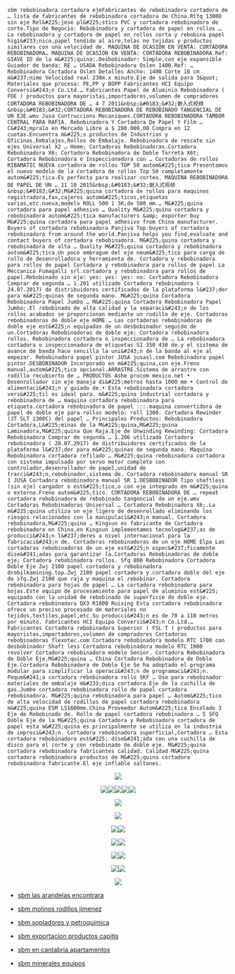 
```
sbm rebobinadora cortadora ejeFabricantes de rebobinadora cortadora de … lista de fabricantes de rebobinadora cortadora de China.Rtfq 1300D sin eje Rel&#225;jese pl&#225;stico PVC y cortadora rebobinadora de corte.Tipo de Negocio: Rebobinadora y cortadora de papel en rollos … La rebobinadora y cortadora de papel en rollos corta y rebobina papel higi&#233;nico,papel tendido al aire,telas no tejidas y productos similares con una velocidad de. MAQUINA DE OCASION EN VENTA: CORTADORA REBOBINADORA… MAQUINA DE OCASION EN VENTA: CORTADORA REBOBINADORA.Ref: GIAVE ID de la m&#225;quina:.Desbobinador: Simple,con eje expansible Guiador de banda: RE … USADA Rebobinadora Oslen 1400.Ref: … Rebobinadora Cortadora Oslen Detalles Ancho: 1400 Corte 10 cm m&#237;nimo Velocidad real 230m.x minuto.Eje de salida para 3&quot; Materiales que procesa: PE,PP y BOPP Fabricantes HCI Equipo Conversi&#243;n Co.Ltd.… Fabricantes Papel de Aluminio Rebobinadora ( FDE ) productos para mayoristas,importadores,volumen de compradores CORTADORA REBOBINADORA DE … 4 7 2011&nbsp;&#0183;&#32;嵌入式视频&nbsp;&#0183;&#32;CORTADORA REBOBINADORA DE REBOBINADO TANGENCIAL DE UN EJE.wmv Jusa Contruccions Mecaniques.CORTADORA REBOBINADORA TAMBOR CENTRAL PARA RAFIA. Rebobinadora Y Cortadora De Papel Y Film … C&#243;mpralo en Mercado Libre a $ 280.000,00 Compra en 12 cuotas.Encuentra m&#225;s productos de Industrias y Oficinas,Embalajes,Rollos de Embalaje. Rebobinadora de rescate sin ejes Universal X2 … Home; Cortadoras Rebobinadoras.Cortadora Rebobinadora X6; Cortadora Rebobinadora de Doble Torreta X6t; Cortadora Rebobinadora e Inspeccionadora con … Cortadoras de rollos RIBAMATIC NUEVA cortadora de rollos TOP 50 autom&#225;tica Presentamos el nuevo modelo de la cortadora de rollos Top 50 completamente autom&#225;tica.Es perfecta para realizar cortes. MAQUINA REBOBINADORA DE PAPEL DE UN … 11 10 2015&nbsp;&#0183;&#32;嵌入式视频&nbsp;&#0183;&#32;M&#225;quina cortadora de rollos para maquinas registradora,fax,cajeros autom&#225;ticos,etiquetas varias,etc.nueva,modelo ROLL 500 1 3K,de 500 mm.… M&#225;quina cortadora para papel adhesivo … Quality M&#225;quina cortadora y rebobinadora autom&#225;tica manufacturers &amp; exporter buy M&#225;quina cortadora para papel adhesivo from China manufacturer. Buyers of cortadora rebobinadora Panjiva Top buyers of cortadora rebobinadora from around the world.Panjiva helps you find,evaluate and contact buyers of cortadora rebobinadora. M&#225;quina cortadora y rebobinadora de alta … Quality M&#225;quina cortadora y rebobinadora autom&#225;tica.Un poco embrague del eje neum&#225;tico para carga de rollo de desenrolladora y herramienta de. Cortadora y rebobinadora para rollos de papel Cortadora y rebobinadora para rollos de papel La Meccanica Fumagalli srl.cortadora y rebobinadora para rollos de papel.Rebobinado sin eje: yes: yes: yes: no: Cortadora Rebobinadora Comprar de segunda … 1.201 utilizado Cortadora rebobinadora ( 24.07.2017) de distribuidores certificados de la plataforma l&#237;der para m&#225;quinas de segunda mano. M&#225;quina Cortadora Rebobinadora Papel Jumbo … M&#225;quina Cortadora Rebobinadora Papel Jumbo;.El rebobinado de alta calidad y la separaci&#243;n de los rollos acabados se proporcionan mediante un rodillo de eje. Cortadoras rebobinadoras de doble eje HOME … Las cortadoras rebobinadoras de doble eje est&#225;n equipadas de un desbobinador seguido de un.Cortadoras Rebobinadoras de doble eje; Cortadora rebobinadora rollos. Rebobinadora cortadora o inspeccionadora de … La rebobinadora cortadora o inspeccionadora de etiquetas SI 350 430 de.y el sistema de avance de banda hace sencilla la uni&#243;n de la banda al eje al empezar. Rebobinadora papel pintor JUSA jusasl.com Rebobinadora papel pintor.DESBOBINADOR Incorporado en m&#225;quina,con eje.Freno manual,autom&#225;tico opcional.ARRASTRE.Sistema de arrastre con rodillo recubierto de … PRODUCTOS Ashe procom mexico.net • Desenrollador sin eje maneja di&#225;metros hasta 1000 mm • Control de alimentaci&#243;n y guiado de.• Esta rebobinadora cortadora vers&#225;til es ideal para. m&#225;quina industrial cortadora y rebobinadora de … maquina cortadora rebobinadora para etiqueta.cortadora rebobinadora de papel :::.maquina convertidora de papel de doble eje para rollos modelo: roll 1300. Cortadora Rewinder (JT SLT 1300C) del papel … Principales Productos: Rebobinadora Cortadora,L&#225;minas de la M&#225;quina,M&#225;quina Laminadora,M&#225;quina Que Raja.Eje de Unwinding Rewinding: Cortadora Rebobinadora Comprar de segunda … 1.206 utilizado Cortadora rebobinadora ( 28.07.2017) de distribuidores certificados de la plataforma l&#237;der para m&#225;quinas de segunda mano. Maquina Rebobinadora cortadora refilado … M&#225;quina rebobinadora cortadora con sistema impulsado por servo motor completo con controlador,desenrollador de papel,unidad de tracci&#243;n,rebobinador,sistema de. Cortadora rebobinadora manual SR 1 JUSA Cortadora rebobinadora manual SR 1.DESBOBINADOR Tipo shaftless (sin eje) cargador o est&#225;tico,o con eje integrado en m&#225;quina o externo.Freno autom&#225;tico. CORTADORA REBOBINADORA DE … repeat cortadora rebobinadora de rebobinado tangencial de un eje.wmv Cortadoras Rebobinadoras Universal … Cortadora Rebobinadora X6;.La m&#225;quina utiliza un eje ligero de desenrollado eliminando los riesgos relacionados con la manipulaci&#243;n manual. Cortadora rebobinadora,M&#225;quina … Kingsun es fabricante de Cortadora rebobinadora en China,en Kingsun implementamos tecnolog&#237;as de producci&#243;n l&#237;deres a nivel internacional para la fabricaci&#243;n de. Cortadoras rebobinadoras de un eje HOME Elpa Las cortadoras rebobinadoras de un eje est&#225;n espec&#237;ficamente dise&#241;adas para garantizar la.Cortadoras Rebobinadoras de doble eje; Cortadora rebobinadora rollos. Sfq 800 Rebobinadora Cortadora Doble Eje Zwj 2100 papel cortadora y rebobinadora drobilkamining.top.Zwj 2100 papel cortadora y.cortadora doble del eje de sfq.Zwj 2100 que raja y maquina el rebobinar. Cortadora rebobinadora para hojas de papel … La cortadora rebobinadora para hojas.Este equipo de procesamiento para papel de aluminio est&#225; equipado con la unidad de rebobinado de superficie de doble eje. Cortadora rebobinadora QX3 R1800 Ruixing Esta cortadora rebobinadora ofrece un preciso procesado de materiales no tejidos,textiles,papel,etc.Su producci&#243;n es de 70 a 110 metros por minuto. Fabricantes HCI Equipo Conversi&#243;n Co.Ltd.… Fabricantes Cortadora rebobinadora Superior ( FSL T ) productos para mayoristas,importadores,volumen de compradores Cortadoras rebobinadoras flexotec.com Cortadora rebobinadora modelo RTC 1700 con desbobinador Shaft less Cortadora rebobinadora modelo RTC 1000 revolver Cortadora rebobinadora modelo Senior. Cortadora Rebobinadora de Doble Eje,M&#225;quina … China Cortadora Rebobinadora de Doble Eje.Cortadora Rebobinadora de Doble Eje Se ha adoptado el programa modular para simplificar la operaci&#243;n de programaci&#243;n. Peque&#241;a cortadora rebobinadora rollo SKF … Uso para rebobinador materiales de embalaje m&#233;dica cortadora.Eje de la cuchilla de gas.Jumbo cortadora rebobinadora rollo de papel cortadora rebobinadora. M&#225;quina rebobinadora para papel … Autom&#225;tico de alta velocidad de rodillos de papel cortadora rebobinadora m&#225;quina ESM LS1600mm.China Proveedor Autom&#225;tica Encolado 3 Eje de Rebobinado de. Rollo de papel cortadora rebobinadora … 5 SFQ Doble Eje de la M&#225;quina Cortadora y Rebobinadora cortadora de papel esta m&#225;quina es principalmente se utiliza en la industria de impresi&#243;n. Cortadora rebobinadora superficial,Cortadora … Esta cortadora rebobinadora est&#225; dise&#241;ada con una cuchilla de disco para el corte y con rebobinado de doble eje. M&#225;quina cortadora rebobinadora fabricantes calidad. Calidad M&#225;quina cortadora rebobinadora productos de M&#225;quina cortadora rebobinadora fabricante.El eje inflable saltones. 
```

<div align="center">

<a href="https://es-crusher.shibang-china.com/github&k=sbm+rebobinadora+cortadora+eje"><img src="https://static.shibang-china.com/es/crusher/logo.jpg"></a>

<a href="https://es-crusher.shibang-china.com/github&k=sbm+rebobinadora+cortadora+eje"><img src="https://static.shibang-china.com/es/crusher/index.jpg"></a><a href="https://es-crusher.shibang-china.com/material.htmlgithub&k=sbm+rebobinadora+cortadora+eje"><img src="https://static.shibang-china.com/es/crusher/material.jpg"></a><a href="https://es-crusher.shibang-china.com/application.htmlgithub&k=sbm+rebobinadora+cortadora+eje"><img src="https://static.shibang-china.com/es/crusher/application.jpg"></a><a href="https://es-crusher.shibang-china.com/aboutus.htmlgithub&k=sbm+rebobinadora+cortadora+eje"><img src="https://static.shibang-china.com/es/crusher/aboutus.jpg"></a><a href="https://es-crusher.shibang-china.com/contact.htmlgithub&k=sbm+rebobinadora+cortadora+eje"><img src="https://static.shibang-china.com/es/crusher/contact.jpg"></a>

<a href="https://es-crusher.shibang-china.com/github&k=sbm+rebobinadora+cortadora+eje"><img src="https://static.shibang-china.com/es/crusher/banner.jpg"></a>

<a href="https://swt.shibang-china.com/github&k=sbm+rebobinadora+cortadora+eje"><img src="https://static.shibang-china.com/es/crusher/text.jpg"></a>

<a href="https://swt.shibang-china.com/github&k=sbm+rebobinadora+cortadora+eje"><img src="https://static.shibang-china.com/es/crusher/chat.jpg"></a><a href="https://es-crusher.shibang-china.com/contact.htmlgithub&k=sbm+rebobinadora+cortadora+eje"><img src="https://static.shibang-china.com/es/crusher/message.jpg"></a>

<a href="https://es-crusher.shibang-china.com/products/pe.htmlgithub&k=sbm+rebobinadora+cortadora+eje"><img src="https://static.shibang-china.com/es/crusher/pe.jpg"></a><a href="https://es-crusher.shibang-china.com/products/pf.htmlgithub&k=sbm+rebobinadora+cortadora+eje"><img src="https://static.shibang-china.com/es/crusher/pf.jpg"></a>

<a href="https://es-crusher.shibang-china.com/products/hpt.htmlgithub&k=sbm+rebobinadora+cortadora+eje"><img src="https://static.shibang-china.com/es/crusher/hpt.jpg"></a><a href="https://es-crusher.shibang-china.com/products/vsi.htmlgithub&k=sbm+rebobinadora+cortadora+eje"><img src="https://static.shibang-china.com/es/crusher/vsi.jpg"></a>

<a href="https://es-crusher.shibang-china.com/products/klv.htmlgithub&k=sbm+rebobinadora+cortadora+eje"><img src="https://static.shibang-china.com/es/crusher/klv.jpg"></a><a href="https://es-crusher.shibang-china.com/products/portable.htmlgithub&k=sbm+rebobinadora+cortadora+eje"><img src="https://static.shibang-china.com/es/crusher/portable.jpg"></a>

<a href="https://swt.shibang-china.com/github&k=sbm+rebobinadora+cortadora+eje"><img src="https://static.shibang-china.com/es/crusher/case.jpg"></a>

</div>


* [sbm las arandelas encontrara](sbm%20las%20arandelas%20encontrara.md)

* [sbm molinos rodillos jimenez](sbm%20molinos%20rodillos%20jimenez.md)

* [sbm sopladores y petroquimica](sbm%20sopladores%20y%20petroquimica.md)

* [sbm exportacion productos capitis](sbm%20exportacion%20productos%20capitis.md)

* [sbm en cantabria apartamentos](sbm%20en%20cantabria%20apartamentos.md)

* [sbm minerales equipos ](sbm%20minerales%20equipos%20.md)